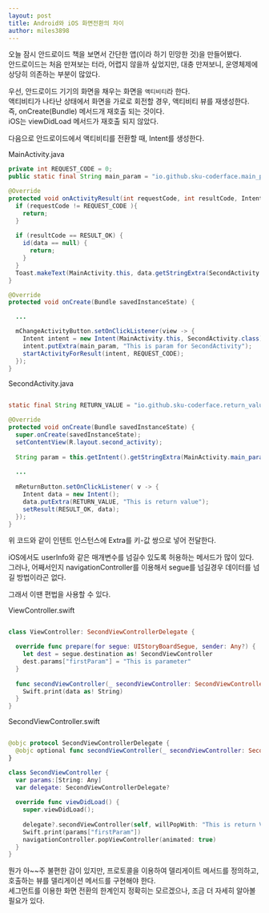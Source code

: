```yaml
---
layout: post
title: Android와 iOS 화면전환의 차이
author: miles3898
---
```


오늘 잠시 안드로이드 책을 보면서 간단한 앱(이라 하기 민망한 것)을 만들어봤다.<br />
안드로이드는 처음 만져보는 터라, 어렵지 않을까 싶었지만, 대충 만져보니, 운영체제에 상당히 의존하는 부분이 많았다.<br />

우선, 안드로이드 기기의 화면을 채우는 화면을 `액티비티`라 한다.<br />
액티비티가 나타난 상태에서 화면을 가로로 회전할 경우, 액티비티 뷰를 재생성한다.<br />
즉, onCreate(Bundle) 메서드개 재호출 되는 것이다.<br />
iOS는 viewDidLoad 메서드가 재호출 되지 않았다.<br />

다음으로 안드로이드에서 액티비티를 전환할 때, Intent를 생성한다.<br />


MainActivity.java
```java
private int REQUEST_CODE = 0;
public static final String main_param = "io.github.sku-coderface.main_param"

@Override
protected void onActivityResult(int requestCode, int resultCode, Intent data) {
  if (requestCode != REQUEST_CODE ){
    return;
  }
  
  if (resultCode == RESULT_OK) {
    id(data == null) {
      return;
    }
  }
  Toast.makeText(MainActivity.this, data.getStringExtra(SecondActivity.RETURN_VALUE), Toast.LENGTH_SHORT).show();
}

@Override
protected void onCreate(Bundle savedInstanceState) {

  ...

  mChangeActivityButton.setOnClickListener(view -> {
    Intent intent = new Intent(MainActivity.this, SecondActivity.class);
    intent.putExtra(main_param, "This is param for SecondActivity");
    startActivityForResult(intent, REQUEST_CODE);
  });
}
```

SecondActivity.java
```java

static final String RETURN_VALUE = "io.github.sku-coderface.return_value";

@Override
protected void onCreate(Bundle savedInstanceState) {
  super.onCreate(savedInstanceState);
  setContentView(R.layout.second_activity);
  
  String param = this.getIntent().getStringExtra(MainActivity.main_param);
  
  ...
  
  mReturnButton.setOnClickListener( v -> {
    Intent data = new Intent();
    data.putExtra(RETURN_VALUE, "This is return value");
    setResult(RESULT_OK, data);
  });
}

```

위 코드와 같이 인텐트 인스턴스에 Extra를 키-값 쌍으로 넣어 전달한다.

iOS에서도 userInfo와 같은 매개변수를 넘길수 있도록 허용하는 메서드가 많이 있다.<br />
그러나, 어째서인지 navigationController를 이용해서 segue를 넘길경우 데이터를 넘길 방법이라곤 없다.<br />

그래서 이땐 편법을 사용할 수 있다.

ViewController.swift
```swift

class ViewController: SecondViewControllerDelegate {

  override func prepare(for segue: UIStoryBoardSegue, sender: Any?) {
    let dest = segue.destination as! SecondViewController
    dest.params["firstParam"] = "This is parameter"
  }
  
  func secondViewController(_ secondViewController: SecondViewController, willPopWith data: Any?){
    Swift.print(data as! String)
  }
}

```

SecondViewController.swift

```swift

@objc protocol SecondViewControllerDelegate {
  @objc optional func secondViewController(_ secondViewController: SecondViewController, willPopWith data: Any?);
}

class SecondViewController {
  var params:[String: Any]
  var delegate: SecondViewControllerDelegate?
  
  override func viewDidLoad() {
    super.viewDidLoad();
   
    delegate?.secondViewController(self, willPopWith: "This is return Value")
    Swift.print(params["firstParam"])
    navigationController.popViewController(animated: true)
  }
}

```

뭔가 아~~주 불편한 감이 있지만, 프로토콜을 이용하여 델리게이트 메서드를 정의하고, 호출하는 뷰를 델리게이션 메서드를 구현해야 한다.<br />
세그먼트를 이용한 화면 전환의 한계인지 정확히는 모르겠으나, 조금 더 자세히 알아볼 필요가 있다.<br />
